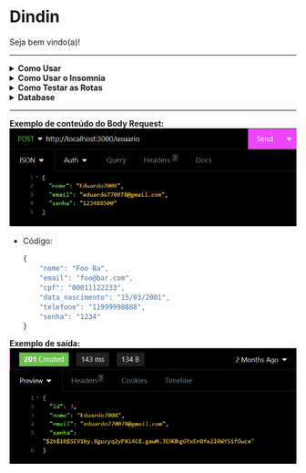 # Dindin

Seja bem vindo(a)!

---

<details>
<summary><b>Como Usar</b></summary>

1. Clone o Repositório
   * Clone este repositório para o seu computador usando o seguinte comando:
      ```bash
      $ git clone git@github.com:novvais/dindin.git
      ```
2. Encontre o Diretorio
   * Encontre o diretorio usando o código abaixo:
      ```bash
      $ cd didin
      ```
3. Baixe todas as Dependecias do Projeto
   * No terminal utilize o código abaixo para baixar todas as bibliotecas:
      ```bash
      $ npm i
      ```
4. Inicie o Servidor
   * Inicie o servidor usando o código:
      ```bash
      $ npm run dev
      ```
5. Para executar as rotas utilize o Insomnia ou um programa similiar
   * Baixe e instale o Insomnia acessando o link: https://insomnia.rest/download
   * Crie uma conta e se conecte no aplicativo

6. Para gerenciar o Database utilize o Beekeeper Studio
   * Baixe e instale o Beekeeper acessando o link: https://www.beekeeperstudio.io/get

</details>

<details>
<summary><b>Como Usar o Insomnia</b></summary>

### **Passo a Passo**

1. Na página incial do Insomnia, clique no ícone de + no canto superior direito:
   <div><img src="./src/assets/foto_1.png"/></div>

2. Clique na primeira opção:
   <div><img src="./src/assets/foto_2.png"/></div>

3. Dê um nome para a coleção:
   <div><img src="./src/assets/foto_3.png"/></div>

4. Clique no ícone de + para criar uma rota:
   <div><img src="./src/assets/foto_4.png"/></div> 

5. Clique na primeira opção:
   <div><img src="./src/assets/foto_5.png"/></div>

6. Escolha o verbo da rota
   * Adicione o domínio e o caminho da API:
      ```bash
      http://localhost:3000
      ```
   <div><img src="./src/assets/foto_6.png"/></div>

</details>

<details>
<summary><b>Como Testar as Rotas</b></summary>

<details>
<summary>Funções do Insomnia</summary>

<details>
<summary>Body</summary>

-  Para usar o Body:
   -  Clique na caixa com o nome "Body" em seguida clique na opção "JSON" como mostra a imagem abaixo:
      <div><img src="./src/assets/exemplo_body.png"/></div>

</details>

<details>
<summary>Bearer Token</summary>

-  Para usar o Bearer:
   -  Clique na caixa com o nome "Auth": 
      <div><img src="./src/assets/bearer1.png"/></div>
   -  Em seguida clique na opção "Bearer Token"
      <div><img src="./src/assets/bearer2.png"/></div>
   -  Adicione o Token gerado na rota "login" como mostra a imagem abaixo:
      <div><img src="./src/assets/bearer_token.png"/></div>

</details>

</details>

<details>
<summary>Explicando as Rotas</summary>

**Para o código funcionar você precisa adicionar uma senha entre '' da sua escolha no `.env`**

<img src="./src/assets/env_jwt.png"/>


1. Rota **`POST` "cadastroUsuario"** - *Obrigatório o uso do body request*
   * Adicione o dominio e o caminho da API:
      ```bash
      http://localhost:3000/usuario
      ```

   <div><img src="./src/assets/route_register.png"/></div>

   * Exemplo de resposta:
   <div><img src="./src/assets/res_route_register.png"/></div>

2. Rota **`POST` "login"** *Obrigatório o uso do body request*
   * Adicione o dominio e o caminho da API:
      ```bash
      http://localhost:3000/login
      ```
      
   * Adicione os dados do usuário no body:
   <div><img src="./src/assets/route_login.png"/></div>

   * Exemplo de resposta:
   <div><img src="./src/assets/res_route_login.png"/></div>

   **Importante: Use o Token gerado na resposta para realizar os demais testes de rota!**

3. Rota **`GET` "detalharUsuario"** - *Obrigatório o uso do Bearer Token* 
   * Adicione o dominio e o caminho da API.
      ```bash
      http://localhost:3000/usuario
      ```
      
   * Adicione o Token gerado na resposta da rota "login" para continuar o teste.
   <div><img src="./src/assets/bearer_token.png"/></div>

   <div><img src="./src/assets/route_detail_profile.png"/></div>

4. Rota **`PUT` "atualizarUsuario"** - *Obrigatório o uso do Bearer Token* 
   * Adicione o dominio e o caminho da API
      ```bash 
      http://localhost:3000/usuario
      ```

   * Adicione o Token gerado na resposta da rota "login" para continuar o teste.
   <div><img src="./src/assets/route_update.png"/></div>

5. Rota **`GET` "listarCategorias"** - *Obrigatório o uso do Bearer Token*
   * Adicione o dominio e o caminho da API
      ```bash 
      http://localhost:3000/categorias
      ```

   * Adicione o Token gerado na resposta da rota "login" para continuar o teste.
   <div><img src="./src/assets/bearer_token.png"/></div>

   <div><img src="./src/assets/route_categories.png"/></div>

6. Rota **`GET` "listarTransacoesDoUsuario"** - *Obrigatório o uso do Bearer Token*
   * Adicione o dominio e o caminho da API
      ```bash 
      http://localhost:3000/transacao
      ```

   * Adicione o Token gerado na resposta da rota "login" para continuar o teste.
   <div><img src="./src/assets/bearer_token.png"/></div>

   <div><img src="./src/assets/route_list_transactions.png"/></div>

7. Rota **`GET` "detalharTransacao"** *Obrigatório o uso do Bearer Token e Params*
   * Adicione o dominio e o caminho da API
      ```bash 
      http://localhost:3000/transacao/1
      ```

   * Adicione o Token gerado na resposta da rota "login" para continuar o teste.
   <div><img src="./src/assets/bearer_token.png"/></div>

   * Adicione o id do usuário após a "/" da URL básica.
   <div><img src="./src/assets/route_detail_transactions.png"/></div>

8. Rota **`POST` "cadastrarTransacao"** - *Obrigatório o uso do Bearer Token e Body*
   * Adicione o dominio e o caminho da API
      ```bash 
      http://localhost:3000/transacao
      ```

   * Adicione o Token gerado na resposta da rota "login" para continuar o teste.
   <div><img src="./src/assets/bearer_token.png"/></div>

   * Adicione as informações da transação para cadastrar no Body.
   <div><img src="./src/assets/route_register_transactions.png"/></div>

8. Rota **`PUT` "atualizarTransacao"** - *Obrigatório o uso do Bearer Token, Params e Body*
   * Adicione o dominio e o caminho da API
      ```bash 
      http://localhost:3000/transacao/1
      ```

   * Adicione o Token gerado na resposta da rota "login" para continuar o teste.
   <div><img src="./src/assets/bearer_token.png"/></div>

   * Adicione o id do usuário após a "/" da URL básica.

   * Adicione as informações da transação para atualizar no Body.
   <div><img src="./src/assets/route_update_transactions.png"/></div>

9. Rota **`DELETE` "excluirTransacao"** - *Obrigatório o uso do Bearer Token e Params*
   * Adicione o dominio e o caminho da API
      ```bash 
      http://localhost:3000/transacao/1
      ```

   * Adicione o Token gerado na resposta da rota "login" para continuar o teste.
   <div><img src="./src/assets/bearer_token.png"/></div>

   * Adicione o id do usuário que vai ser excluído após a "/" da URL básica.
   <div><img src="./src/assets/route_delete_transactions.png"/></div>

10. Rota **`GET` "obterExtrato"** - *Obrigatório o uso do Bearer Token e Params*
   * Adicione o dominio e o caminho da API
      ```bash 
      http://localhost:3000/transacao/extrato
      ```

   <div><img src="./src/assets/route_extract.png"/></div>

   * Adicione o Token gerado na resposta da rota "login" para continuar o teste.
   <div><img src="./src/assets/bearer_token.png"/></div>

</details>

</details>

<details>
<summary><b>Database</b></summary>

<details>
<summary>PostgreSQL</summary>

Para poder usar o Database você precisa baixar e instalar o PostgreSQL, foi o gerenciador de Database utilizado no código.

1. Baixe e instale o PostgreSQL
   * Acesse o link e baixe a última versão disponível: https://www.enterprisedb.com/downloads/postgres-postgresql-downloads

2. Execute o arquivo baixado
   <img src="./src/assets/download_postgre.png"/>

3. Em seguida vai ser aberta uma aba para a instalação, clique em "Next"
   <img src="./src/assets/passo1_downloado_post.png"/>

4. Escolha onde vai ser instalado o Postgre e em seguida clique em "Next"
   <img src="./src/assets/passo2_downloado_post.png"/>

5. Selecione somente a primeira e a última opção e em seguida clique em "Next"
   <img src="./src/assets/passo3_downloado_post.png"/>

6. Escolha a paste onde vai ser armazenado o Database e em seguida clique em "Next"
   <img src="./src/assets/passo4_downloado_post.png"/>

7. Cria um senha para acessar o Database
   * Essa senha será usada para acessar o Beekeeper, grave essa senha
   * O usuário para acessar será o padrão "postgres"
   * Em seguida clique em "Next"
   <img src="./src/assets/passo5_downloado_post.png"/>
   
8. A porta usada será a padrão então somente clique em "Next"
   <img src="./src/assets/passo6_downloado_post.png"/>

9. Escolha a lingua
   <img src="./src/assets/passo7_downloado_post.png"/>

10. Agora basta clicar em "Next" até finalizar a instalação.

</details>

<details>
<summary>Como usar o Beekeeper</summary>

1. Após a instalação abra o Beekeeper para iniciar
   <img src="./src/assets/beekeeper_inicio.png"/>

2. Escolha o Database que vai ser usado, nesse caso vai ser o "PostgreSQL"
   <img src="./src/assets/beekeeper_postgres.png"/>

3. Insira seu nome de usuário e a senha criada na instalação do "PostgreSQL" e clique em "Connect"
   * O nome de usuário vai ser o padrão "postgres"
   <img src="./src/assets/beekeeper_password.png"/>
   
-  Para criar o Database utilize o código que está no arquivo `dump.sql`
   -  Copie e cole o código na aba `query` do Beekeeper, execute cada bloco individualmente
   <img src="./src/assets/query.beekeeper.png"/>

**Está quase pronto, agora basta conectar a API com o Database usando o `dotenv`.**

<details>
<summary>Conectando a API com o Database</summary>

1. Crie um arquivo chamado `.env` e use as informações do arquivo `.env.example`
   <img src="./src/assets/env_database.png"/>

2. Adicione do Beekeeper no `.env`
   <img src="./src/assets/connect.env.png/>

* Exemplo
   * Em `DB_DATABASE` você tem que inserir o nome do database criado no Beekeeper que no caso se chama "dindin"
   <img src="./src/assets/example.env.png"/>
</details>

</details>


</details>

---

**Exemplo de conteúdo do Body Request:**
<img src="./src/assets/exemplo_body.png"/>

   * Código:

      ```javascript  
      {
	      "nome": "Foo Ba",
          "email": "foo@bar.com",
          "cpf": "00011122233",
          "data_nascimento": "15/03/2001",
          "telefone": "11999998888",
          "senha": "1234"
      }   

**Exemplo de saída:** 
   <img src="./src/assets/exemplo_res.png"/>
